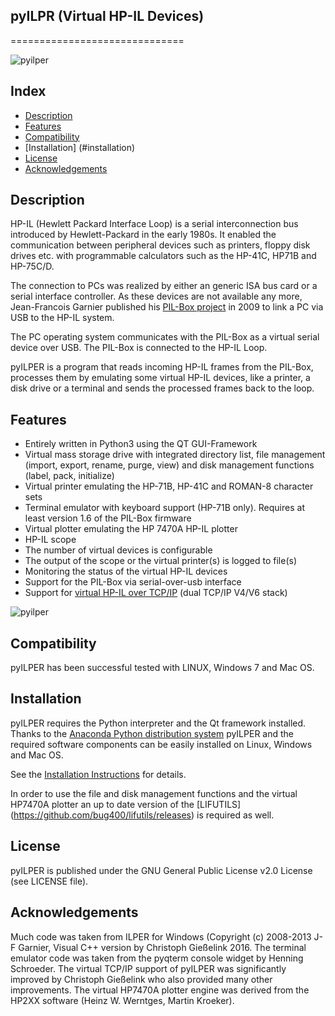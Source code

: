 ## pyILPR (Virtual HP-IL Devices)
==============================

![pyilper](https://cdn.rawgit.com/bug400/pyilper/b5544a2/img/pyilper_drive.png)

Index
-----

* [Description](#description)
* [Features](#features)
* [Compatibility](#compatibility)
* [Installation] (#installation)
* [License](#license)
* [Acknowledgements](#acknowledgements)

Description
-----------
HP-IL (Hewlett Packard Interface Loop) is a serial interconnection bus 
introduced by Hewlett-Packard in the early 1980s. It enabled the communication 
between peripheral devices such as printers, floppy disk drives etc. 
with programmable calculators such as the HP-41C, HP71B and HP-75C/D.

The connection to PCs was realized by either an generic ISA bus card or a 
serial interface controller. As these devices are not available any more, 
Jean-Francois Garnier published his 
[PIL-Box project](http://www.jeffcalc.hp41.eu/hpil/)
in 2009 to link a PC via USB to the HP-IL system.

The PC operating system communicates with the PIL-Box as a virtual serial 
device over USB. The PIL-Box is connected to the HP-IL Loop.

pyILPER is a program that reads incoming HP-IL frames from the PIL-Box, 
processes them by emulating some virtual HP-IL devices, like a printer, 
a disk drive or a terminal and sends the processed frames back to the loop.


Features
--------

* Entirely written in Python3 using the QT GUI-Framework
* Virtual mass storage drive with integrated directory list, file management  (import, export, rename, purge, view) and disk management functions (label, pack, initialize)
* Virtual printer emulating the HP-71B, HP-41C and ROMAN-8 character sets
* Terminal emulator with keyboard support (HP-71B only). Requires at least version 1.6 of the PIL-Box firmware
* Virtual plotter emulating the HP 7470A HP-IL plotter
* HP-IL scope
* The number of virtual devices is configurable
* The output of the scope or the virtual printer(s) is logged to file(s)
* Monitoring the status of the virtual HP-IL devices
* Support for the PIL-Box via serial-over-usb interface
* Support for [virtual HP-IL over TCP/IP](http://hp.giesselink.com/hpil.htm) (dual TCP/IP V4/V6 stack)

![pyilper](https://cdn.rawgit.com/bug400/pyilper/b5544a2/img/pyilper_terminal.png)

Compatibility
-------------

pyILPER has been successful tested with LINUX, Windows 7 and Mac OS.


Installation
------------

pyILPER requires the Python interpreter and the Qt framework installed. 
Thanks to the [Anaconda Python distribution system](https://www.continuum.io/) 
pyILPER and the required software components can be easily installed on 
Linux, Windows and Mac OS.

See the [Installation Instructions](https://github.com/bug400/pyilper/blob/master/INSTALL.md) for details.

In order to use the file and disk management functions and the virtual HP7470A plotter 
an up to date version of the [LIFUTILS] (https://github.com/bug400/lifutils/releases) 
is required as well.


License
-------

pyILPER is published under the GNU General Public License v2.0 License 
(see LICENSE file).


Acknowledgements
----------------

Much code was taken from ILPER for Windows (Copyright (c) 2008-2013 
J-F Garnier, Visual C++ version by Christoph Gießelink 2016. 
The terminal emulator code was taken from the pyqterm console widget 
by Henning Schroeder. The virtual TCP/IP support of pyILPER was significantly
improved by Christoph Gießelink who also provided many other improvements. The virtual
HP7470A plotter engine was derived from the HP2XX software (Heinz W. Werntges, Martin 
Kroeker).
